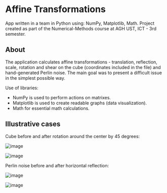 # Affine Transformations

App written in a team in Python using: NumPy, Matplotlib, Math. 
Project created as part of the Numerical-Methods course at AGH UST, ICT - 3rd semester.

## About

The application calculates affine transformations - translation, reflection, scale, rotation and shear on the cube (coordinates included in the file) and hand-generated Perlin noise. 
The main goal was to present a difficult issue in the simplest possible way. 

Use of libraries:
  - NumPy is used to perform actions on matrixes. 
  - Matplotlib is used to create readable graphs (data visualization).
  - Math for essential math calculations.

## Illustrative cases

Cube before and after rotation around the center by 45 degrees:

![image](https://user-images.githubusercontent.com/115273240/231432265-2cb8c65a-1d35-4493-a44a-10291e6fd4e0.png)

![image](https://user-images.githubusercontent.com/115273240/231432459-81970623-bcf4-4cf3-8454-10921eaac859.png)



Perlin noise before and after horizontal reflection:

![image](https://user-images.githubusercontent.com/115273240/231432503-645b1d5f-4e49-4138-9a0b-ef930e31de7c.png)

![image](https://user-images.githubusercontent.com/115273240/231432552-f0575121-00a6-4ebc-b235-c7d6dfd4c552.png)
